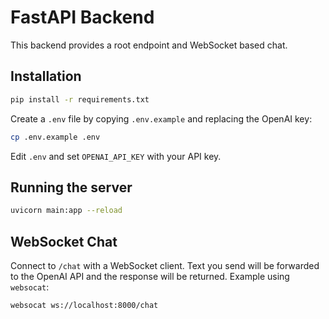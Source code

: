 # FastAPI Backend

This backend provides a root endpoint and WebSocket based chat.

## Installation

```bash
pip install -r requirements.txt
```

Create a `.env` file by copying `.env.example` and replacing the OpenAI key:

```bash
cp .env.example .env
```
Edit `.env` and set `OPENAI_API_KEY` with your API key.

## Running the server

```bash
uvicorn main:app --reload
```

## WebSocket Chat

Connect to `/chat` with a WebSocket client. Text you send will be forwarded to the OpenAI API and the response will be returned.
Example using `websocat`:

```bash
websocat ws://localhost:8000/chat
```

